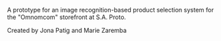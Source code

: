 A prototype for an image recognition-based product selection system for the "Omnomcom" storefront at S.A. Proto. 

Created by Jona Patig and Marie Zaremba

